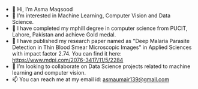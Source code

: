 - 👋 Hi, I’m Asma Maqsood
- 👀 I’m interested in Machine Learning, Computer Vision and Data Science.
- 🌱 I have completed my mphill degree in computer science from PUCIT, Lahore, Pakistan and achieve Gold medal.
- 🌱 I have published my research paper named as "Deep Malaria Parasite Detection in Thin Blood Smear Microscopic Images" in Applied Sciences with impact factor 2.74. You can find it here: https://www.mdpi.com/2076-3417/11/5/2284
- 💞️ I’m looking to collaborate on Data Science projects related to machine learning and computer vision.
- 📫 You can reach me at my email id: asmaumair139@gmail.com
